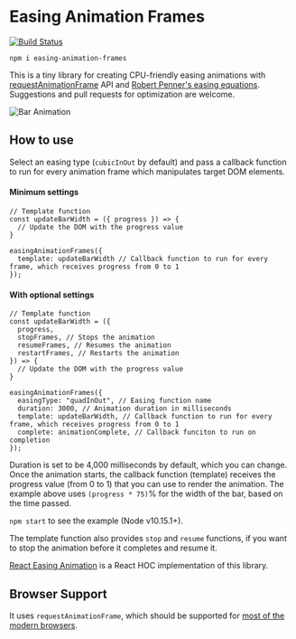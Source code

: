 # Easing Animation Frames

[![Build Status](https://travis-ci.org/taisuke-j/easing-animation-frames.svg?branch=master)](https://travis-ci.org/taisuke-j/easing-animation-frames)

```
npm i easing-animation-frames
```

This is a tiny library for creating CPU-friendly easing animations with [requestAnimationFrame](https://developer.mozilla.org/en-US/docs/Web/API/window/requestAnimationFrame) API and [Robert Penner's easing equations](http://robertpenner.com/easing/). Suggestions and pull requests for optimization are welcome.

![Bar Animation](https://raw.githubusercontent.com/wiki/taisuke-j/easing-animation-frames/images/readme-bar.gif)

## How to use
Select an easing type (`cubicInOut` by default) and pass a callback function to run for every animation frame which manipulates target DOM elements.

#### Minimum settings
```
// Template function
const updateBarWidth = ({ progress }) => {
  // Update the DOM with the progress value
}

easingAnimationFrames({
  template: updateBarWidth // Callback function to run for every frame, which receives progress from 0 to 1
});
```

#### With optional settings
```
// Template function
const updateBarWidth = ({
  progress,
  stopFrames, // Stops the animation
  resumeFrames, // Resumes the animation
  restartFrames, // Restarts the animation
}) => {
  // Update the DOM with the progress value
}

easingAnimationFrames({
  easingType: "quadInOut", // Easing function name
  duration: 3000, // Animation duration in milliseconds
  template: updateBarWidth, // Callback function to run for every frame, which receives progress from 0 to 1
  complete: animationComplete, // Callback funciton to run on completion
});
```

Duration is set to be 4,000 milliseconds by default, which you can change. Once the animation starts, the callback function (template) receives the progress value (from 0 to 1) that you can use to render the animation. The example above uses `(progress * 75)`% for the width of the bar, based on the time passed.

`npm start` to see the example (Node v10.15.1+).

The template function also provides `stop` and `resume` functions, if you want to stop the animation before it completes and resume it.

[React Easing Animation](https://github.com/taisuke-j/react-easing-animation) is a React HOC implementation of this library.

## Browser Support
It uses `requestAnimationFrame`, which should be supported for [most of the modern browsers](https://caniuse.com/#feat=requestanimationframe).
